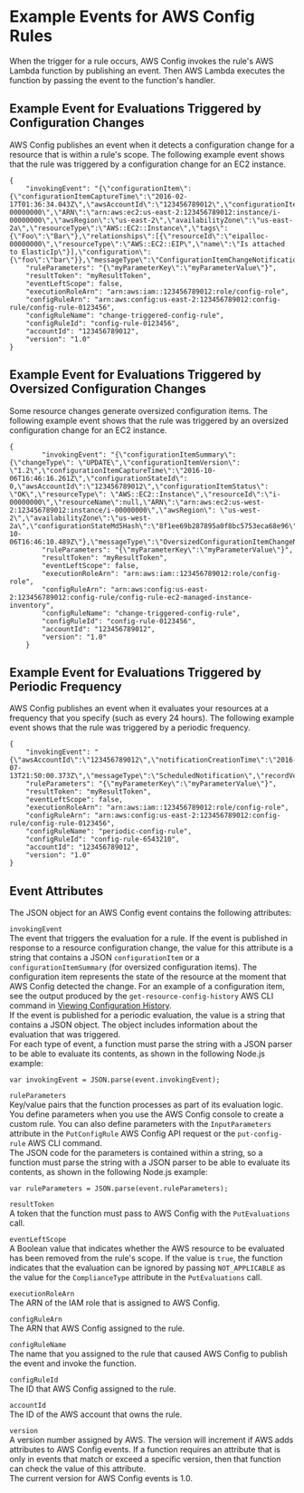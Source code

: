 # Example Events for AWS Config Rules<a name="evaluate-config_develop-rules_example-events"></a>

When the trigger for a rule occurs, AWS Config invokes the rule's AWS Lambda function by publishing an event\. Then AWS Lambda executes the function by passing the event to the function's handler\.

## Example Event for Evaluations Triggered by Configuration Changes<a name="triggered-example-event"></a>

AWS Config publishes an event when it detects a configuration change for a resource that is within a rule's scope\. The following example event shows that the rule was triggered by a configuration change for an EC2 instance\.

```
{ 
    "invokingEvent": "{\"configurationItem\":{\"configurationItemCaptureTime\":\"2016-02-17T01:36:34.043Z\",\"awsAccountId\":\"123456789012\",\"configurationItemStatus\":\"OK\",\"resourceId\":\"i-00000000\",\"ARN\":\"arn:aws:ec2:us-east-2:123456789012:instance/i-00000000\",\"awsRegion\":\"us-east-2\",\"availabilityZone\":\"us-east-2a\",\"resourceType\":\"AWS::EC2::Instance\",\"tags\":{\"Foo\":\"Bar\"},\"relationships\":[{\"resourceId\":\"eipalloc-00000000\",\"resourceType\":\"AWS::EC2::EIP\",\"name\":\"Is attached to ElasticIp\"}],\"configuration\":{\"foo\":\"bar\"}},\"messageType\":\"ConfigurationItemChangeNotification\"}",
    "ruleParameters": "{\"myParameterKey\":\"myParameterValue\"}",
    "resultToken": "myResultToken",
    "eventLeftScope": false,
    "executionRoleArn": "arn:aws:iam::123456789012:role/config-role",
    "configRuleArn": "arn:aws:config:us-east-2:123456789012:config-rule/config-rule-0123456",
    "configRuleName": "change-triggered-config-rule",
    "configRuleId": "config-rule-0123456",
    "accountId": "123456789012",
    "version": "1.0"
}
```

## Example Event for Evaluations Triggered by Oversized Configuration Changes<a name="oversized-configuration-item-change-notification-example-event"></a>

Some resource changes generate oversized configuration items\. The following example event shows that the rule was triggered by an oversized configuration change for an EC2 instance\.

```
{
        "invokingEvent": "{\"configurationItemSummary\": {\"changeType\": \"UPDATE\",\"configurationItemVersion\": \"1.2\",\"configurationItemCaptureTime\":\"2016-10-06T16:46:16.261Z\",\"configurationStateId\": 0,\"awsAccountId\":\"123456789012\",\"configurationItemStatus\": \"OK\",\"resourceType\": \"AWS::EC2::Instance\",\"resourceId\":\"i-00000000\",\"resourceName\":null,\"ARN\":\"arn:aws:ec2:us-west-2:123456789012:instance/i-00000000\",\"awsRegion\": \"us-west-2\",\"availabilityZone\":\"us-west-2a\",\"configurationStateMd5Hash\":\"8f1ee69b287895a0f8bc5753eca68e96\",\"resourceCreationTime\":\"2016-10-06T16:46:10.489Z\"},\"messageType\":\"OversizedConfigurationItemChangeNotification\"}",
        "ruleParameters": "{\"myParameterKey\":\"myParameterValue\"}",
        "resultToken": "myResultToken",
        "eventLeftScope": false,
        "executionRoleArn": "arn:aws:iam::123456789012:role/config-role",
        "configRuleArn": "arn:aws:config:us-east-2:123456789012:config-rule/config-rule-ec2-managed-instance-inventory",
        "configRuleName": "change-triggered-config-rule",
        "configRuleId": "config-rule-0123456",
        "accountId": "123456789012",
        "version": "1.0"
    }
```

## Example Event for Evaluations Triggered by Periodic Frequency<a name="periodic-example-event"></a>

AWS Config publishes an event when it evaluates your resources at a frequency that you specify \(such as every 24 hours\)\. The following example event shows that the rule was triggered by a periodic frequency\. 

```
{
    "invokingEvent": "{\"awsAccountId\":\"123456789012\",\"notificationCreationTime\":\"2016-07-13T21:50:00.373Z\",\"messageType\":\"ScheduledNotification\",\"recordVersion\":\"1.0\"}",
    "ruleParameters": "{\"myParameterKey\":\"myParameterValue\"}",
    "resultToken": "myResultToken",
    "eventLeftScope": false,
    "executionRoleArn": "arn:aws:iam::123456789012:role/config-role",
    "configRuleArn": "arn:aws:config:us-east-2:123456789012:config-rule/config-rule-0123456",
    "configRuleName": "periodic-config-rule",
    "configRuleId": "config-rule-6543210",
    "accountId": "123456789012",
    "version": "1.0"
}
```

## Event Attributes<a name="w4aac13c32c25c11c11"></a>

The JSON object for an AWS Config event contains the following attributes:

`invokingEvent`  
The event that triggers the evaluation for a rule\. If the event is published in response to a resource configuration change, the value for this attribute is a string that contains a JSON `configurationItem` or a `configurationItemSummary` \(for oversized configuration items\)\. The configuration item represents the state of the resource at the moment that AWS Config detected the change\. For an example of a configuration item, see the output produced by the `get-resource-config-history` AWS CLI command in [Viewing Configuration History](view-manage-resource-console.md#get-config-history-cli)\.  
If the event is published for a periodic evaluation, the value is a string that contains a JSON object\. The object includes information about the evaluation that was triggered\.  
For each type of event, a function must parse the string with a JSON parser to be able to evaluate its contents, as shown in the following Node\.js example:  

```
var invokingEvent = JSON.parse(event.invokingEvent);
```

`ruleParameters`  
Key/value pairs that the function processes as part of its evaluation logic\. You define parameters when you use the AWS Config console to create a custom rule\. You can also define parameters with the `InputParameters` attribute in the `PutConfigRule` AWS Config API request or the `put-config-rule` AWS CLI command\.  
The JSON code for the parameters is contained within a string, so a function must parse the string with a JSON parser to be able to evaluate its contents, as shown in the following Node\.js example:  

```
var ruleParameters = JSON.parse(event.ruleParameters);
```

`resultToken`  
A token that the function must pass to AWS Config with the `PutEvaluations` call\.

`eventLeftScope`  
A Boolean value that indicates whether the AWS resource to be evaluated has been removed from the rule's scope\. If the value is `true`, the function indicates that the evaluation can be ignored by passing `NOT_APPLICABLE` as the value for the `ComplianceType` attribute in the `PutEvaluations` call\.

`executionRoleArn`  
The ARN of the IAM role that is assigned to AWS Config\.

`configRuleArn`  
The ARN that AWS Config assigned to the rule\.

`configRuleName`  
The name that you assigned to the rule that caused AWS Config to publish the event and invoke the function\.

`configRuleId`  
The ID that AWS Config assigned to the rule\.

`accountId`  
The ID of the AWS account that owns the rule\.

`version`  
A version number assigned by AWS\. The version will increment if AWS adds attributes to AWS Config events\. If a function requires an attribute that is only in events that match or exceed a specific version, then that function can check the value of this attribute\.  
The current version for AWS Config events is 1\.0\.